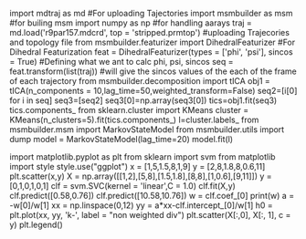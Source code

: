 import mdtraj as md #For uploading Tajectories
import msmbuilder as msm #for builing msm
import numpy as np #for handling aarays
traj = md.load('r9par157.mdcrd', top = 'stripped.prmtop') #uploading Trajecories and topology file
from msmbuilder.featurizer import DihedralFeaturizer #For Dihedral Featurization
feat = DihedralFeaturizer(types = ['phi', 'psi'], sincos = True) #Defining what we ant to calc phi, psi, sincos 
seq = feat.transform(list(traj)) #will give the sincos values of the each of the frame of each trajectory
from msmbuilder.decomposition import tICA
obj1 = tICA(n_components = 10,lag_time=50,weighted_transform=False)
seq2=[i[0] for i in seq]
seq3=[seq2]
seq3[0]=np.array(seq3[0])
tics=obj1.fit(seq3)
tics.components_
from sklearn.cluster import KMeans
cluster = KMeans(n_clusters=5).fit(tics.components_)
l=cluster.labels_
from msmbuilder.msm import MarkovStateModel
from msmbuilder.utils import dump
model = MarkovStateModel(lag_time=20)
model.fit(l)

import matplotlib.pyplot as plt
from sklearn import svm
from matplotlib import style
style.use("ggplot")
x = [1,5,1.5,8,1,9]
y = [2,8,1.8,8,0.6,11]
plt.scatter(x,y)
X = np.array([[1,2],[5,8],[1.5,1.8],[8,8],[1,0.6],[9,11]])
y = [0,1,0,1,0,1]
clf = svm.SVC(kernel = 'linear',C = 1.0)
clf.fit(X,y)
clf.predict([0.58,0.76])
clf.predict([10.58,10.76])
w = clf.coef_[0]
print(w)
a = -w[0]/w[1]
xx = np.linspace(0,12)
yy = a*xx-clf.intercept_[0]/w[1]
h0 = plt.plot(xx, yy, 'k-', label = "non weighted div")
plt.scatter(X[:,0], X[:, 1], c = y)
plt.legend()
